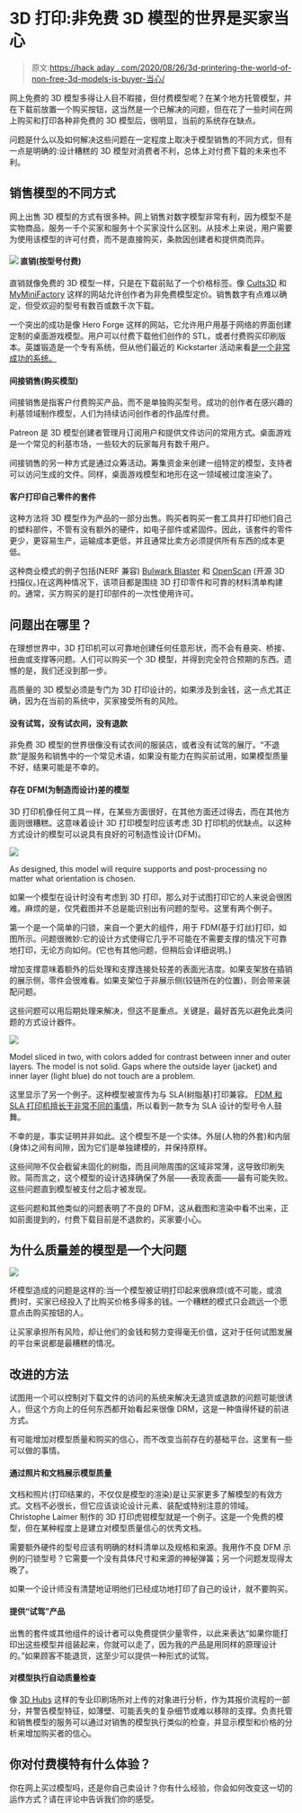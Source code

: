 # 3D 打印:非免费 3D 模型的世界是买家当心

> 原文:[https://hack aday . com/2020/08/26/3d-printering-the-world-of-non-free-3d-models-is-buyer-当心/](https://hackaday.com/2020/08/26/3d-printering-the-world-of-non-free-3d-models-is-buyer-beware/)

网上免费的 3D 模型多得让人目不暇接，但付费模型呢？在某个地方托管模型，并在下载前放置一个购买按钮，这当然是一个已解决的问题，但在花了一些时间在网上购买和打印各种非免费的 3D 模型后，很明显，当前的系统存在缺点。

问题是什么以及如何解决这些问题在一定程度上取决于模型销售的不同方式，但有一点是明确的:设计糟糕的 3D 模型对消费者不利，总体上对付费下载的未来也不利。

## 销售模型的不同方式

网上出售 3D 模型的方式有很多种。网上销售对数字模型非常有利，因为模型不是实物商品，服务一千个买家和服务十个买家没什么区别。从技术上来说，用户需要为使用该模型的许可付费，而不是直接购买，条款因创建者和提供商而异。

#### [![](../Images/b70910ebb5c501e8b93c278de8d3acb0.png)](https://hackaday.com/wp-content/uploads/2020/08/NoNoNo.png) 直销(按型号付费)

直销就像免费的 3D 模型一样，只是在下载前贴了一个价格标签。像 [Cults3D](https://cults3d.com/) 和 [MyMiniFactory](https://www.myminifactory.com/) 这样的网站允许创作者为非免费模型定价。销售数字有点难以确定，但受欢迎的型号有数百或数千次下载。

一个突出的成功是像 Hero Forge 这样的网站，它允许用户用基于网络的界面创建定制的桌面游戏模型。用户可以付费下载他们创作的 STL，或者付费购买印刷版本。英雄锻造是一个专有系统，但从他们最近的 Kickstarter 活动来看[是一个非常成功的系统。](https://www.kickstarter.com/projects/heroforge/full-color-custom-miniatures-with-hero-forge-20)

#### 间接销售(购买模型)

间接销售是指客户付费购买产品，而不是单独购买型号。成功的创作者在感兴趣的利基领域制作模型，人们为持续访问创作者的作品库付费。

Patreon 是 3D 模型创建者管理月订阅用户和提供文件访问的常用方式。桌面游戏是一个常见的利基市场，一些较大的玩家每月有数千用户。

间接销售的另一种方式是通过众筹活动。筹集资金来创建一组特定的模型，支持者可以访问生成的文件。同样，桌面游戏模型和地形在这一领域被过度渲染了。

#### 客户打印自己零件的套件

这种方法将 3D 模型作为产品的一部分出售。购买者购买一套工具并打印他们自己的塑料部件，不管有没有额外的硬件，如电子部件或紧固件。因此，该套件的零件更少，更容易生产，运输成本更低，并且通常比卖方必须提供所有东西的成本更低。

这种商业模式的例子包括(NERF 兼容) [Bulwark Blaster](https://www.etsy.com/listing/785112876/bulwark-nerf-blaster-full-auto-bullpup) 和 [OpenScan](https://en.openscan.eu/openscan-mini) (开源 3D 扫描仪。)在这两种情况下，该项目都是围绕 3D 打印零件和可靠的材料清单构建的。通常，买方购买的是打印部件的一次性使用许可。

## 问题出在哪里？

在理想世界中，3D 打印机可以可靠地创建任何任意形状，而不会有悬突、桥接、扭曲或支撑等问题。人们可以购买一个 3D 模型，并得到完全符合预期的东西。遗憾的是，我们还没到那一步。

高质量的 3D 模型必须是专门为 3D 打印设计的，如果涉及到金钱，这一点尤其正确，因为在当前的系统中，买家接受所有的风险。

#### 没有试驾，没有试衣间，没有退款

非免费 3D 模型的世界很像没有试衣间的服装店，或者没有试驾的展厅。“不退款”是服务和销售中的一个常见术语，如果没有能力在购买前试用，如果模型质量不好，结果可能是不幸的。

#### 存在 DFM(为制造而设计)差的模型

3D 打印机像任何工具一样，在某些方面很好，在其他方面还过得去，而在其他方面则很糟糕。这意味着设计 3D 打印模型时应该考虑 3D 打印机的优缺点。以这种方式设计的模型可以说具有良好的可制造性设计(DFM)。

[![](../Images/c7f34c426b32daaf02d49f6ed48b7beb.png)](https://hackaday.com/wp-content/uploads/2020/08/Latch-rear-faceted.png)

As designed, this model will require supports and post-processing no matter what orientation is chosen.

如果一个模型在设计时没有考虑到 3D 打印，那么对于试图打印它的人来说会很困难。麻烦的是，仅凭截图并不总是能识别出有问题的型号。这里有两个例子。

第一个是一个简单的闩锁，来自一个更大的组件，用于 FDM(基于灯丝)打印，如图所示。问题很微妙:它的设计方式使得它几乎不可能在不需要支撑的情况下可靠地打印，无论方向如何。(它也有其他问题，但稍后会详细说明。)

增加支撑意味着额外的后处理和支撑连接处较差的表面光洁度。如果支架放在插销的展示侧，零件会很难看。如果支架位于非展示侧(铰链所在的位置)，则会带来装配问题。

这些问题可以用后期处理来解决，但这不是重点。关键是，最好首先以避免此类问题的方式设计器件。

[![](../Images/e2f8944c818e777e3f165b22a959e63e.png)](https://hackaday.com/wp-content/uploads/2020/08/Model-with-gaps.png)

Model sliced in two, with colors added for contrast between inner and outer layers. The model is not solid. Gaps where the outside layer (jacket) and inner layer (light blue) do not touch are a problem.

这里显示了另一个例子。这种模型被宣传为与 SLA(树脂基)打印兼容。 [FDM 和 SLA 打印机擅长于非常不同的事情](https://hackaday.com/2020/04/30/3d-printering-will-a-resin-printer-retire-your-filament-based-one/)，所以看到一款专为 SLA 设计的型号令人鼓舞。

不幸的是，事实证明并非如此。这个模型不是一个实体。外层(人物的外套)和内层(身体)之间有间隙，因为它们是单独建模的，并保持原样。

这些间隙不仅会截留未固化的树脂，而且间隙周围的区域非常薄，这导致印刷失败。简而言之，这个模型的设计选择确保了外层——表现表面——最有可能失败。这些问题直到模型被支付之后才被发现。

这些问题和其他类似的问题表明了不良的 DFM，这从截图和渲染中看不出来，正如前面提到的，付费下载目前是不退款的，买家要小心。

## 为什么质量差的模型是一个大问题

![](../Images/d7923147e2032a989f1b071ae9193192.png)

坏模型造成的问题是这样的:当一个模型被证明打印起来很麻烦(或不可能，或浪费)时，买家已经投入了比购买价格多得多的钱。一个糟糕的模式只会疏远一个愿意点击购买按钮的人。

让买家承担所有风险，却让他们的金钱和努力变得毫无价值，这对于任何试图发展的平台来说都是最糟糕的情况。

## 改进的方法

试图用一个可以控制对下载文件的访问的系统来解决无退货或退款的问题可能很诱人，但这个方向上的任何东西都开始看起来很像 DRM，这是一种值得怀疑的前进方式。

有可能增加对模型质量和购买的信心，而不改变当前存在的基础平台。这里有一些可以做的事情。

#### 通过照片和文档展示模型质量

文档和照片(打印结果的，不仅仅是模型的渲染)是让买家更多了解模型的有效方式。文档不必很长，但它应该谈论设计元素、装配或特别注意的领域。Christophe Laimer 制作的 3D 打印虎钳模型就是一个例子。这是一个免费的模型，但在某种程度上是建立对模型质量信心的优秀文档。

需要额外硬件的型号应该有明确的材料清单以及规格和来源。我用作不良 DFM 示例的闩锁型号？它需要一个没有具体尺寸和来源的神秘弹簧；另一个问题发现得太晚了。

如果一个设计师没有清楚地证明他们已经成功地打印了自己的设计，就不要购买。

#### 提供“试驾”产品

出售的套件或其他组件的设计者可以免费提供少量零件，以此来表达“如果你能打印出这些模型并组装起来，你就可以走了，因为我的产品是用同样的原理设计的。”如果顾客不能退货，这至少可以提供一种形式的试驾。

#### 对模型执行自动质量检查

像 [3D Hubs](https://www.3dhubs.com/) 这样的专业印刷场所对上传的对象进行分析，作为其报价流程的一部分，并警告模型特征，如薄壁、可能丢失的复杂细节或难以移除的支撑。负责托管和销售模型的服务可以通过对销售的模型执行类似的检查，并显示模型和价格的分析来增加购买者的信心。

## 你对付费模特有什么体验？

你在网上买过模型吗，还是你自己卖设计？你有什么经验，你会如何改变这一切的运作方式？请在评论中告诉我们你的感受。